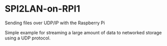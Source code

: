 # SPI2LAN-on-RPI1
Sending files over UDP/IP with the Raspberry Pi


Simple example for streaming a large amount of data to networked storage using a UDP protocol.
